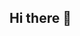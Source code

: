 ## Hi there 👋

<!--
**SUGOIBANANA/sugoibanana** is a ✨ _special_ ✨ repository because its `README.md` (this file) appears on your GitHub profile.

Here are some ideas to get you started:

- 🔭 I'm currently working on some cool projects! What projects? Nah, it wouldn't be cool if I told you now.
- 🌱 I’m currently learning ''Japython'' or 'She', 'She Plus Plus', 'She's Sharp' and 'She's Sharper'.
- 🤔 I’m looking for help with 'Hyper Text always Malfunctions a Lot'!
- 💬 Ask me about OS (the only one where 'Start' means 'Shutdown')
- 📫 How to reach me: Only if you dare... uhh, the email is below 👇
- 😄 Pronouns: Oniichan~
- ⚡ Fun fact: the Pronouns above was wrong, or were they?
-->

